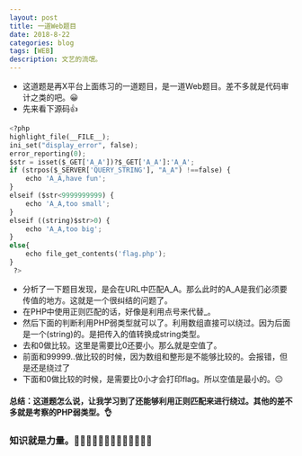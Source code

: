 ```yaml
---
layout: post
title: 一道Web题目
date: 2018-8-22
categories: blog
tags: [WEB]
description: 文艺的流氓。
---
```

* 这道题是再X平台上面练习的一道题目，是一道Web题目。差不多就是代码审计之类的吧。😀
* 先来看下源码👍
```python
<?php 
highlight_file(__FILE__); 
ini_set("display_error", false);  
error_reporting(0);  
$str = isset($_GET['A_A'])?$_GET['A_A']:'A_A'; 
if (strpos($_SERVER['QUERY_STRING'], "A_A") !==false) { 
    echo 'A_A,have fun'; 
} 
elseif ($str<9999999999) { 
    echo 'A_A,too small'; 
} 
elseif ((string)$str>0) { 
    echo 'A_A,too big'; 
} 
else{ 
    echo file_get_contents('flag.php'); 
} 
 ?>
```
* 分析了一下题目发现，是会在URL中匹配A_A。那么此时的A_A是我们必须要传值的地方。这就是一个很纠结的问题了。
* 在PHP中使用正则匹配的话，好像是利用点号来代替_。
* 然后下面的判断利用PHP弱类型就可以了。利用数组直接可以绕过。因为后面是一个(string)的。是把传入的值转换成string类型。
* 去和0做比较。这里是需要比0还要小。那么就是空值了。
* 前面和99999..做比较的时候，因为数组和整形是不能够比较的。会报错，但是还是绕过了
* 下面和0做比较的时候，是需要比0小才会打印flag。所以空值是最小的。😐
#### 总结：这道题怎么说，让我学习到了还能够利用正则匹配来进行绕过。其他的差不多就是考察的PHP弱类型。👌
### 知识就是力量。🤩🤩🤩🤩🤩🤩🤩🤩🤩🤩🤩🤩🤩
